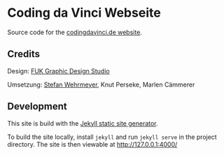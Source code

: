 # Coding da Vinci Webseite

Source code for the [codingdavinci.de website](https://codingdavinci.de).

## Credits

Design: [FUK Graphic Design Studio](http://fuklab.org/)

Umsetzung: [Stefan Wehrmeyer](http://stefanwehrmeyer.com), Knut Perseke, Marlen Cämmerer

## Development

This site is build with the [Jekyll static site generator](https://jekyllrb.com/).

To build the site locally, install `jekyll` and run  `jekyll serve` in the project directory.
The site is then viewable at http://127.0.0.1:4000/
